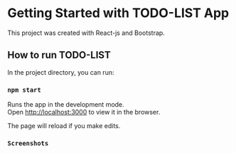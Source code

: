 # Getting Started with TODO-LIST App

This project was created with React-js and Bootstrap.

## How to run TODO-LIST

In the project directory, you can run:

### `npm start`

Runs the app in the development mode.\
Open [http://localhost:3000](http://localhost:3000) to view it in the browser.

The page will reload if you make edits.

### `Screenshots`
